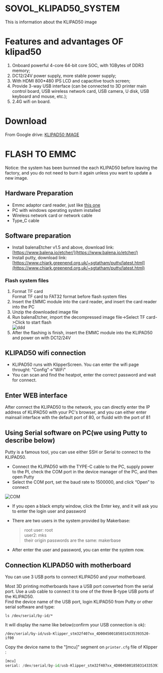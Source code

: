 # SOVOL_KLIPAD50_SYSTEM
This is information about the KLIPAD50 image

# Features and advantages OF klipad50  
1. Onboard powerful 4-core 64-bit core SOC, with 1GBytes of DDR3 memory;
2. DC12/24V power supply, more stable power supply;
3. With HDMI 800*480 IPS LCD and capacitive touch screen;
4. Provide 3-way USB interface (can be connected to 3D printer main control board, USB wireless network card, USB camera, U disk, USB keyboard and mouse, etc.);
5. 2.4G wifi on board.

# Download
From Google drive: [KLIPAD50 IMAGE](https://drive.google.com/file/d/1w1y3ECIEyXUpIBp9oqJDD-8qShJKGTBf/view?usp=sharing)

# FLASH TO EMMC
Notice: the system has been burnned the each KLIPAD50 before leaving the factory, and you do not need to burn it again unless you want to update a new image.   

## Hardware Preparation  
- Emmc adaptor card reader, just like [this one](https://www.aliexpress.us/item/3256805428404625.html?spm=a2g0o.store_pc_allProduct.8148356.1.7bca1ad70ZKzwN&pdp_npi=4%40dis%21USD%21US%20%246.99%21US%20%241.99%21%21%216.99%211.99%21%40212aa2ac17038484556595237e184f%2112000033755356288%21sh%21US%21240163459%21&gatewayAdapt=glo2usa)
- PC with windows operating system installed
- Wireless network card or network cable
- Type_C cable
  
## Software preparation  
- Install balenaEtcher v1.5 and above, download link:  
  [https://www.balena.io/etcher/](https://www.balena.io/etcher/) 
- Install putty, download link: [https://www.chiark.greenend.org.uk/~sgtatham/putty/latest.html](https://www.chiark.greenend.org.uk/~sgtatham/putty/latest.html)

### Flash system files  
1. Format TF card  
   Format TF card to FAT32 format before flash system files  
2. Insert the EMMC module into the card reader, and insert the card reader into the PC  
3. Unzip the downloaded image file  
4. Run balenaEtcher, import the decompressed image file->Select TF card->Click to start flash  
   ![ddd](https://user-images.githubusercontent.com/12979070/175958595-3052068e-e06e-415a-b01d-b50fd21de4a4.png)  
5. After the flashing is finish, insert the EMMC module into the KLIPAD50 and power on with DC12/24V  

## KLIPAD50 wifi connection

- KLIPAD50 runs with KlipperScreen. You can enter the wifi page throught: "Config"->"WiFi"
- You can scan and find the heatpot, enter the correct password and wait for connect.


## Enter WEB interface  
After connect the KLIPAD50 to the network, you can directly enter the IP address of KLIPAD50 with your PC's browser, and you can either enter mainsail interface with the default port of 80, or fluidd with the port of 81

## Using Serial software on PC(we using Putty to describe below)

Putty is a famous tool, you can use either SSH or Serial to connect to the KLIPAD50.  

- Connect the KLIPAD50 with the TYPE-C cable to the PC, supply power to the PI, check the COM port in the device manager of the PC, and then open Putty
- Select the COM port, set the baud rate to 1500000, and click “Open” to connect

![COM](https://user-images.githubusercontent.com/12979070/175967056-dd6aec07-084d-4b05-8199-88709755ea64.png)  

- If you open a black empty window, click the Enter key, and it will ask you to enter the login user and password
- There are two users in the system provided by Makerbase:
  
  > root user: root  
  > user2: mks  
  > their origin passwords are the same: makerbase  
- After enter the user and password, you can enter the system now.

## Connection KLIPAD50 with motherboard

You can use 3 USB ports to connect KLIPAD50 and your motherboard.  


Most 3D printing motherboards have a USB port converted from the serial port. Use a usb cable to connect it to one of the three B-type USB ports of the KLIPAD50.  
Find the device name of the USB port, login KLIPAD50 from Putty or other serial software and type:   


```shell
ls /dev/serial/by-id/*
```


It will display the name like below(confirm your USB connection is ok):  
```shell
/dev/serial/by-id/usb-Klipper_stm32f407xx_4D0045001850314335393520-if00
```
Copy the device name to the "[mcu]" segment on `printer.cfg` file of Klipper :   

```python
[mcu]  
serial: /dev/serial/by-id/usb-Klipper_stm32f407xx_4D0045001850314335393520-if00
```

